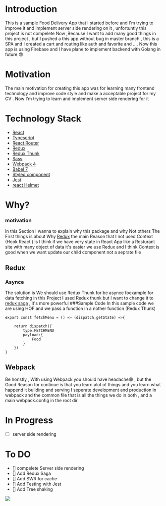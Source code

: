 # Introduction


This is a sample Food Delivery App that I started before and I'm trying to improve it and implement server side 
rendering on it , unfortuntly this project is not compelete Now ,Because I want to add many good things in this
project , but I pushed a this app without bug in master branch , this is a SPA and  I created a cart and routing
like auth and favorite and ....  Now this app is using Firebase and I have plane to implement backend with 
Golang in future 😎


# Motivation


The main motivation for creating this app was for learning many frontend technology and improve code style and 
make a acceptable project for my CV . Now I'm trying to learn and implement server side rendering for it 



# Technology Stack

* [React](https://github.com/facebook/react)
* [Typescript](https://github.com/microsoft/TypeScript)
* [React Router](https://github.com/ReactTraining/react-router)
* [Redux](https://github.com/reduxjs/redux)
* [Redux Thunk](https://github.com/reduxjs/redux-thunk)
* [Sass](https://github.com/sass/sass)
* [Webpack 4](https://github.com/webpack/webpack)
* [Babel 7](https://github.com/babel/babel)
* [Styled component](https://github.com/styled-components/styled-components)
* [Jest](https://github.com/facebook/jest)
* [react Helmet](https://github.com/nfl/react-helmet)


# Why?

### motivation
In this Section I wanna to explain why this package and why Not others
The First things is about Why [Redux](https://github.com/reduxjs/redux) the main Reason that I not used Context (Hook React )
is I think if we have very state in React App like a Resturant site with many object of data it's easier we use Redux and 
I think Context is good when we want update our child component not a seprate file 
## Redux

### Asynce 
The solution is We should use Redux Thunk for be asynce foexample for data fetching 
in this Project I used Redux thunk but I want to change it to [redux saga](https://github.com/redux-saga/redux-saga)  , it's more powerful 
###Sample Code
In this sample code we are using HOF and we pass a function in a nother function (Redux Thunk)
```
export const fetchMenu = () => (dispatch,getState) =>{
	
	return dispatch({
		type:FETCHMENU
		payload:{
			Food
		}
	})
}
```

## Webpack
Be honstly  , With using Webpack you should have headache😁 , but the Good Reason for continue is that you learn alot of things 
and you learn what happend it building and serving
I seperate development and production in webpack and the common file that is all the things we do in both ,
and a main webpack.config in the root dir


# In Progress
- [ ] server side rendering


# To DO
- [] compelete Server side rendering
- [] Add Redux Saga
- [] Add SWR for cache
- [] Add Testing with Jest
- [] Add Tree shaking

![](sitelast.gif)
